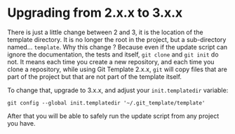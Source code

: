# Upgrading from 2.x.x to 3.x.x

There is just a little change between 2 and 3, it is the location of the template
directory. It is no longer the root in the project, but a sub-directory named…
`template`. Why this change ? Because even if the update script can ignore the
documentation, the tests and itself, `git clone` and `git init` do not. It means
each time you create a new repository, and each time you clone a repository, while
using Git Template 2.x.x, `git` will copy files that are part of the project but
that are not part of the template itself.

To change that, upgrade to 3.x.x, and adjust your `init.templatedir` variable:

    git config --global init.templatedir '~/.git_template/template'

After that you will be able to safely run the update script from any project you
have.
